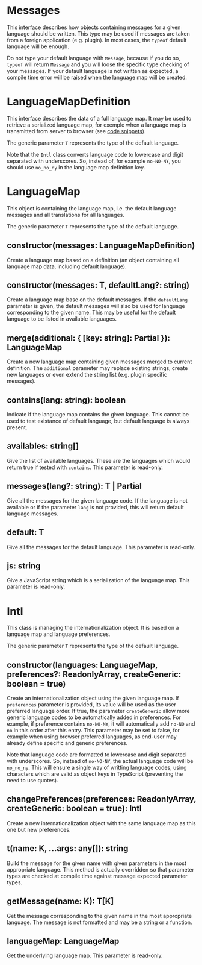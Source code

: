 # Messages

This interface describes how objects containing messages for a given language should be written. This type may be used if messages are taken from a foreign application (e.g. plugin). In most cases, the `typeof` default language will be enough.

Do not type your default language with `Message`, because if you do so, `typeof` will return `Message` and you will loose the specific type checking of your messages. If your default language is not written as expected, a compile time error will be raised when the language map will be created.

# LanguageMapDefinition<T extends Messages>

This interface describes the data of a full language map. It may be used to retrieve a serialized language map, for exemple when a language map is transmitted from server to browser (see [code snippets](./examples.md)).

The generic parameter `T` represents the type of the default language.

Note that the `Intl` class converts language code to lowercase and digit separated with underscores. So, instead of, for example `no-NO-NY`, you should use `no_no_ny` in the language map definition key.

# LanguageMap<T extends Messages>

This object is containing the language map, i.e. the default language messages and all translations for all languages.

The generic parameter `T` represents the type of the default language.

## constructor(messages: LanguageMapDefinition<T>)

Create a language map based on a definition (an object containing all language map data, including default language).

## constructor(messages: T, defaultLang?: string)

Create a language map base on the default messages. If the `defaultLang` parameter is given, the default messages will also be used for language corresponding to the given name. This may be useful for the default language to be listed in available languages.

## merge(additional: { [key: string]: Partial<Messages> }): LanguageMap<T>

Create a new language map containing given messages merged to current definition. The `additional` parameter may replace existing strings, create new languages or even extend the string list (e.g. plugin specific messages).

## contains(lang: string): boolean

Indicate if the language map contains the given language. This cannot be used to test existance of default language, but default language is always present.

## availables: string[]

Give the list of available languages. These are the languages which would return true if tested with `contains`. This parameter is read-only.

## messages(lang?: string): T | Partial<T>

Give all the messages for the given language code. If the language is not available or if the parameter `lang` is not provided, this will return default language messages.

## default: T

Give all the messages for the default language. This parameter is read-only.

## js: string

Give a JavaScript string which is a serialization of the language map. This parameter is read-only.

# Intl<T extends Messages>

This class is managing the internationalization object. It is based on a language map and language preferences.

The generic parameter `T` represents the type of the default language.

## constructor(languages: LanguageMap<T>, preferences?: ReadonlyArray<string>, createGeneric: boolean = true)

Create an internationalization object using the given language map. If `preferences` parameter is provided, its value will be used as the user preferred language order. If true, the parameter `createGeneric` allow more generic language codes to be automatically added in preferences. For example, if preference contains `no-NO-NY`, it will automatically add `no-NO` and `no` in this order after this entry. This parameter may be set to false, for example when using browser preferred languages, as end-user may already define specific and generic preferences.

Note that language code are formatted to lowercase and digit separated with underscores. So, instead of `no-NO-NY`, the actual language code will be `no_no_ny`. This will ensure a single way of writting language codes, using characters which are valid as object keys in TypeScript (preventing the need to use quotes).

## changePreferences(preferences: ReadonlyArray<string>, createGeneric: boolean = true): Intl<T>

Create a new internationalization object with the same language map as this one but new preferences.

## t<K extends keyof T>(name: K, ...args: any[]): string

Build the message for the given name with given parameters in the most appropriate language. This method is actually overridden so that parameter types are checked at compile time against message expected parameter types.

## getMessage<K extends keyof T>(name: K): T[K]

Get the message corresponding to the given name in the most appropriate language. The message is not formatted and may be a string or a function.

## languageMap: LanguageMap<T>

Get the underlying language map. This parameter is read-only.
